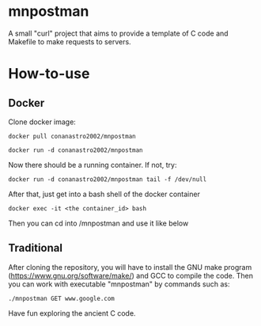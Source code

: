 # mnpostman

A small "curl" project that aims to provide a template of C code and Makefile to make requests to servers.

# How-to-use

## Docker
Clone docker image:

    docker pull conanastro2002/mnpostman

    docker run -d conanastro2002/mnpostman 

Now there should be a running container. If not, try:

    docker run -d conanastro2002/mnpostman tail -f /dev/null

After that, just get into a bash shell of the docker container

    docker exec -it <the container_id> bash

Then you can cd into /mnpostman and use it like below

## Traditional
After cloning the repository, you will have to install the GNU make program (https://www.gnu.org/software/make/) and GCC to compile the code.
Then you can work with executable "mnpostman" by commands such as:

    ./mnpostman GET www.google.com

Have fun exploring the ancient C code.

